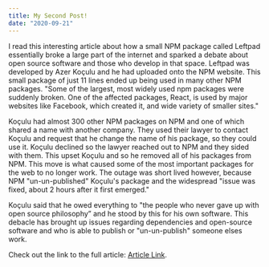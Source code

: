```yaml
---
title: My Second Post!
date: "2020-09-21"
---
```


I read this interesting article about how a small NPM package called
Leftpad essentially broke a large part of the internet and sparked a debate
about open source software and those who develop in that space.
Leftpad was developed by Azer Koçulu and he had uploaded onto the NPM website.
This small package of just 11 lines ended up being used in many other NPM packages.
"Some of the largest, most widely used npm packages were suddenly broken. One of the
affected packages, React, is used by major websites like Facebook, which created it, and 
wide variety of smaller sites."

Koçulu had almost 300 other NPM packages on NPM and one of which shared a name with 
another company. They used their lawyer to contact Koçulu and request that he change the
name of his package, so they could use it. Koçulu declined so the lawyer reached out to
NPM and they sided with them. This upset Koçulu and so he removed all of his packages
from NPM. This move is what caused some of the most important packages for the web to 
no longer work. The outage was short lived however, because NPM "un-un-published" Koçulu's 
package and the widespread "issue was fixed, about 2 hours after it first emerged."

 Koçulu said that he owed everything to "the people who never gave up with open source philosophy” and he stood by this for his own software. This debacle has brought up issues regarding dependencies and open-source software and who is able to publish or "un-un-publish" someone elses work.


Check out the link to the full article:
[Article Link](https://qz.com/646467/how-one-programmer-broke-the-internet-by-deleting-a-tiny-piece-of-code/).
